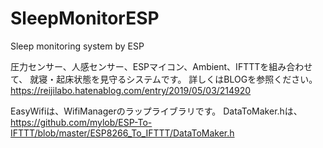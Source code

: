 # SleepMonitorESP
Sleep monitoring system by ESP

圧力センサー、人感センサー、ESPマイコン、Ambient、IFTTTを組み合わせて、
就寝・起床状態を見守るシステムです。
詳しくはBLOGを参照ください。
https://reijilabo.hatenablog.com/entry/2019/05/03/214920

EasyWifiは、WifiManagerのラップライブラリです。
DataToMaker.hは、https://github.com/mylob/ESP-To-IFTTT/blob/master/ESP8266_To_IFTTT/DataToMaker.h
